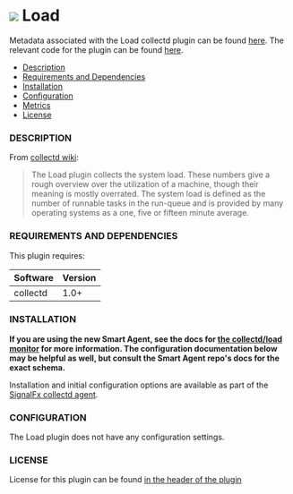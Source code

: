 # ![](https://github.com/signalfx/integrations/blob/master/collectd/img/integrations_collectd.png) Load

Metadata associated with the Load collectd plugin can be found <a target="_blank" href="https://github.com/signalfx/integrations/tree/release/collectd-load">here</a>. The relevant code for the plugin can be found <a target="_blank" href="https://github.com/signalfx/collectd/blob/master/src/load.c">here</a>.

- [Description](#description)
- [Requirements and Dependencies](#requirements-and-dependencies)
- [Installation](#installation)
- [Configuration](#configuration)
- [Metrics](#metrics)
- [License](#license)

### DESCRIPTION

From <a target="_blank" href="https://collectd.org/wiki/index.php/Plugin:Load">collectd wiki</a>:

> The Load plugin collects the system load. These numbers give a rough overview over the utilization of a machine, though their meaning is mostly overrated.
The system load is defined as the number of runnable tasks in the run-queue and is provided by many operating systems as a one, five or fifteen minute average.

### REQUIREMENTS AND DEPENDENCIES

This plugin requires:

| Software          | Version        |
|-------------------|----------------|
| collectd |  1.0+ |

### INSTALLATION

**If you are using the new Smart Agent, see the docs for [the collectd/load
monitor](https://github.com/signalfx/signalfx-agent/tree/master/docs/monitors/collectd-load.md)
for more information.  The configuration documentation below may be helpful as
well, but consult the Smart Agent repo's docs for the exact schema.**


Installation and initial configuration options are available as part of the <a target="_blank" href="https://github.com/signalfx/integrations/tree/master/collectd">SignalFx collectd agent</a>.


### CONFIGURATION

The Load plugin does not have any configuration settings.

### LICENSE

License for this plugin can be found <a target="_blank" href="https://github.com/signalfx/collectd/blob/master/src/load.c">in the header of the plugin</a>
